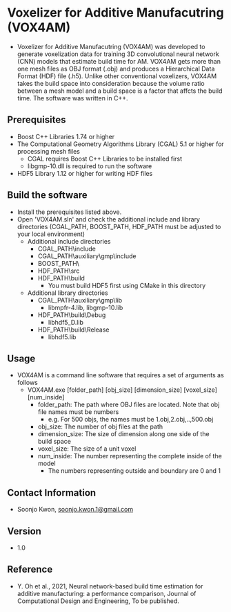# Voxelizer for Additive Manufacutring (VOX4AM)
- Voxelizer for Additive Manufacutring (VOX4AM) was developed to generate voxelization data for training 3D convolutional neural network (CNN) models that estimate build time for AM. VOX4AM gets more than one mesh files as OBJ format (.obj) and produces a Hierarchical Data Format (HDF) file (.h5). Unlike other conventional voxelizers, VOX4AM takes the build space into consideration because the volume ratio between a mesh model and a build space is a factor that affcts the build time. The software was written in C++.
## Prerequisites
- Boost C++ Libraries 1.74 or higher
- The Computational Geometry Algorithms Library (CGAL) 5.1 or higher for processing mesh files
  - CGAL requires Boost C++ Libraries to be installed first
  - libgmp-10.dll is required to run the software
- HDF5 Library 1.12  or higher for writing HDF files
## Build the software
- Install the prerequisites listed above.
- Open 'VOX4AM.sln' and check the additional include and library directories (CGAL_PATH, BOOST_PATH, HDF_PATH must be adjusted to your local environment)
  - Additional include directories
    - CGAL_PATH\include
    - CGAL_PATH\auxiliary\gmp\include
    - BOOST_PATH\
    - HDF_PATH\src
    - HDF_PATH\build
      - You must build HDF5 first using CMake in this directory
  - Additional library directories
    - CGAL_PATH\auxiliary\gmp\lib
      - libmpfr-4.lib, libgmp-10.lib
    - HDF_PATH\build\Debug
      - libhdf5_D.lib
    - HDF_PATH\build\Release
      - libhdf5.lib
## Usage
- VOX4AM is a command line software that requires a set of arguments as follows
  - VOX4AM.exe [folder_path] [obj_size] [dimension_size] [voxel_size] [num_inside]
    - folder_path: The path where OBJ files are located. Note that obj file names must be numbers
      - e.g. For 500 objs, the names must be 1.obj,2.obj,..,500.obj
    - obj_size: The number of obj files at the path
    - dimension_size: The size of dimension along one side of the build space
    - voxel_size: The size of a unit voxel
    - num_inside: The number representing the complete inside of the model
      - The numbers representing outside and boundary are 0 and 1
## Contact Information
- Soonjo Kwon, soonjo.kwon.1@gmail.com
## Version
- 1.0
## Reference
- Y. Oh et al., 2021, Neural network-based build time estimation for additive manufacturing: a performance comparison, Journal of Computational Design and Engineering, To be published.
